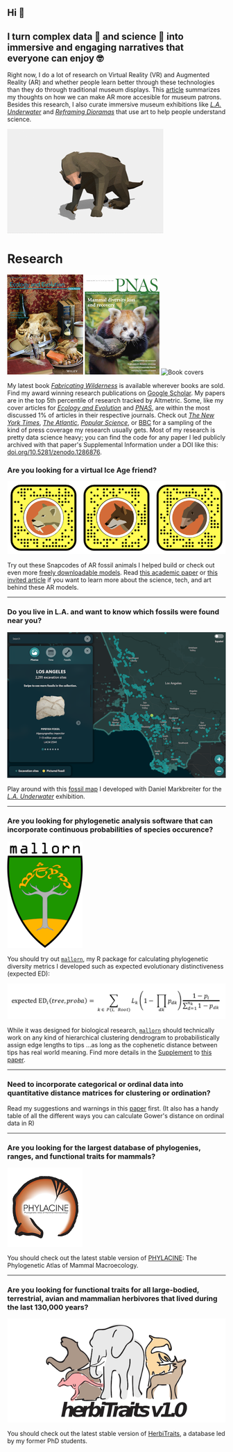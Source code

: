 ## Hi 👋 
## I turn complex data 🤖 and science 🦖 into immersive and engaging narratives that everyone can enjoy 🤓




Right now, I do a lot of research on Virtual Reality (VR) and Augmented Reality (AR) and whether people learn better through these technologies than they do through traditional museum displays. This [article](https://www.aam-us.org/2020/06/15/towards-frictionless-augmented-reality/) summarizes my thoughts on how we can make AR more accesible for museum patrons. Besides this research, I also curate immersive museum exhibitions like [*L.A. Underwater*](https://www.welikela.com/new-at-nhm-l-a-underwater) and [*Reframing Dioramas*](https://www.sciencenews.org/article/science-museum-dioramas-displays) that use art to help people understand science.  


![Shasta](./Docs/Shasta_ground_sloth.gif)


# Research

![Ecology and Evolution cover](./Docs/Ecology_and_Evolution_cover_small.png)               ![PNAS cover](./Docs/PNAS_cover_small.png)         ![Book covers](./Docs/Boooks.jpg)

My latest book [*Fabricating Wilderness*](https://www.amazon.com/Fabricating-Wilderness-Habitat-Dioramas-Natural/dp/1646570405) is available wherever books are sold. Find my award winning research publications on [Google Scholar](https://scholar.google.com/citations?user=hx6r5z0AAAAJ&hl=en&oi=ao). My papers are in the top 5th percentile of research tracked by Altmetric. Some, like my cover articles for [*Ecology and Evolution*](https://doi.org/10.1002/ece3.2054) and [*PNAS*](https://doi.org/10.1073/pnas.1804906115), are within the most discussed 1% of articles in their respective journals. Check out [*The New York Times*](https://www.nytimes.com/2016/02/04/science/explorers-club-mammoth-dinner.html?rref=collection/sectioncollection/science&action=click&contentCollection=science&region=rank&module=package&version=highlights&contentPlacement=1&pgtype=sectionfront&_r=0), [*The Atlantic*](https://www.theatlantic.com/science/archive/2018/10/mammals-will-need-millions-years-recover-us/573031/), [*Popular Science*](https://www.popsci.com/story/animals/escobars-invasive-hippos/), or [BBC](https://www.bbc.co.uk/newsround/60618249) for a sampling of the kind of press coverage my research usually gets. Most of my research is pretty data science heavy; you can find the code for any paper I led publicly archived with that paper's Supplemental Information under a DOI like this: [doi.org/10.5281/zenodo.1286876](doi.org/10.5281/zenodo.1286876).






### Are you looking for a virtual Ice Age friend? 
![Snapcodes](./Docs/Snapcodes.png)

Try out these Snapcodes of AR fossil animals I helped build or check out even more [freely downloadable models](https://skfb.ly/osVxM). Read [this  academic paper](https://doi.org/10.26879/1191) or [this invited article]([https://sketchfab.com/blogs/community/forging-a-3d-paleoart-pipeline-with-sketchfab/](https://web.archive.org/web/20230325094502/https://sketchfab.com/blogs/community/forging-a-3d-paleoart-pipeline-with-sketchfab/)) if you want to learn more about the science, tech, and art behind these AR models. 

 
-----------------------


### Do you live in L.A. and want to know which fossils were found near you? 
![fossil map](./Docs/Fossil_Map.png)

Play around with this [fossil map](https://fossilmap.nhm.org) I developed with Daniel Markbreiter for the [*L.A. Underwater*](https://nhm.org/la-underwater) exhibition.

 
-----------------------

### Are you looking for phylogenetic analysis software that can incorporate continuous probabilities of species occurence?
![mallorn](./Docs/mallorn_logo_small.png)

You should try out [`mallorn`](https://github.com/MegaPast2Future/mallorn), my R package for calculating phylogenetic diversity metrics I developed such as expected evolutionary distinctiveness (expected ED):

![expected ed](./Docs/Expected_ED.png)

While it was designed for biological research, [`mallorn`](https://github.com/MegaPast2Future/mallorn) should technically work on any kind of hierarchical clustering dendrogram to probabilistically assign edge lengths to tips ...as long as the cophenetic distance between tips has real world meaning. Find more details in the [Supplement](https://www.pnas.org/content/pnas/suppl/2018/10/09/1804906115.DCSupplemental/pnas.1804906115.sapp.pdf) to [this paper](https://www.pnas.org/content/115/44/11262). 


-----------------------


### Need to incorporate categorical or ordinal data into quantitative distance matrices for clustering or ordination? 

Read my suggestions and warnings in this [paper](https://www.biorxiv.org/content/10.1101/2021.11.02.466687v1) first. (It also has a handy table of all the different ways you can calculate Gower's distance on ordinal data in R)


-----------------------


### Are you looking for the largest database of phylogenies, ranges, and functional traits for mammals?
![PHYLACINE](./Docs/PHYLACINE_logo_small.png)

You should check out the latest stable version of [PHYLACINE](https://github.com/MegaPast2Future/PHYLACINE_1.2/): The Phylogenetic Atlas of Mammal Macroecology.


-----------------------


### Are you looking for functional traits for all large-bodied, terrestrial, avian and mammalian herbivores that lived during the last 130,000 years?
![HerbiTraits](./Docs/HerbiTraits_Logo.png)

You should check out the latest stable version of [HerbiTraits](https://github.com/MegaPast2Future/HerbiTraits), a database led by my former PhD students.



 


<!--
**ursus-americanus/ursus-americanus** is a ✨ _special_ ✨ repository because its `README.md` (this file) appears on your GitHub profile.

Here are some ideas to get you started:

- 🔭 I’m currently working on ...
- 🌱 I’m currently learning ...
- 👯 I’m looking to collaborate on ...
- 🤔 I’m looking for help with ...
- 💬 Ask me about ...
- 📫 How to reach me: ...
- 😄 Pronouns: ...
- ⚡ Fun fact: ...
-->
